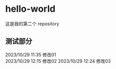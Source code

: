 # hello-world
这是我的第二个 repository
## 测试部分
2023/10/29 11:35 修改01
<br/>
2023/10/29 12:15 修改02
<bf/>
2023/10/29 12:24 修改03
<br/>